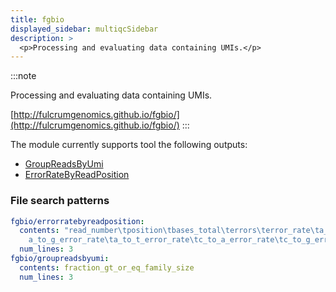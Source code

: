 ```yaml
---
title: fgbio
displayed_sidebar: multiqcSidebar
description: >
  <p>Processing and evaluating data containing UMIs.</p>
---
```


<!--
~~~~~ DO NOT EDIT ~~~~~
This file is autogenerated from the MultiQC module python docstring.
Do not edit the markdown, it will be overwritten.

File path for the source of this content: multiqc/modules/fgbio/fgbio.py
~~~~~~~~~~~~~~~~~~~~~~~
-->

:::note

<p>Processing and evaluating data containing UMIs.</p>

[http://fulcrumgenomics.github.io/fgbio/](http://fulcrumgenomics.github.io/fgbio/)
:::

The module currently supports tool the following outputs:

- [GroupReadsByUmi](http://fulcrumgenomics.github.io/fgbio/tools/latest/GroupReadsByUmi.html)
- [ErrorRateByReadPosition](http://fulcrumgenomics.github.io/fgbio/tools/latest/ErrorRateByReadPosition.html)

### File search patterns

```yaml
fgbio/errorratebyreadposition:
  contents: "read_number\tposition\tbases_total\terrors\terror_rate\ta_to_c_error_rate\t\
    a_to_g_error_rate\ta_to_t_error_rate\tc_to_a_error_rate\tc_to_g_error_rate\tc_to_t_error_rate"
  num_lines: 3
fgbio/groupreadsbyumi:
  contents: fraction_gt_or_eq_family_size
  num_lines: 3
```
